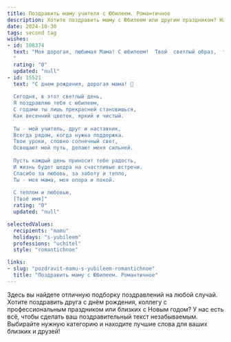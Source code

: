 ```yaml
---
title: Поздравить маму учителя с Юбилеем. Романтичное
description: Хотите поздравить маму с Юбилеем или другим праздником? Наш ИИ создаст незабываемое поздравление, а вы обязательно выделитесь среди других.  
date: 2024-10-30
tags: second tag
wishes:
- id: 108374
  text: "Моя дорогая, любимая Мама! С юбилеем!  Твой  светлый образ,  твоя  бесконечная  терпеливость  и  мудрость,  заложенные  в  сердца  стольких  твоих  учеников,  —  это  истинное  чудо.  Ты  —  не  просто  учитель,  ты  —  волшебница,  которая  пробуждает  в  душах  любовь  к  знаниям  и  к  жизни.  В  этот  праздничный  день  я  хочу  сказать  тебе  спасибо  за  твою  бесконечную  любовь,  за  твой  неповторимый  шарм и  за  то,  что  ты  есть.  Пусть  твои  дни  будут  наполнены  радостью,  а  сердце —  спокойствием  и  теплотой.  С  юбилеем,  моя  драгоценная!
  "
  rating: "0"
  updated: "null"
- id: 15521
  text: "С днем рождения, дорогая мама! 🌹
  
  Сегодня, в этот светлый день,
  Я поздравляю тебя с юбилеем,
  С годами ты лишь прекрасней становишься,
  Как весенний цветок, яркий и чистый.
  
  Ты - мой учитель, друг и наставник,
  Всегда рядом, когда нужна поддержка.
  Твои уроки, словно солнечный свет,
  Освещают мой путь, делают меня сильней.
  
  Пусть каждый день приносит тебе радость,
  И жизнь будет щедра на счастливые встречи.
  Спасибо за любовь, за заботу и тепло,
  Ты - моя мама, моя опора и покой.
  
  С теплом и любовью,
  [Твоё имя]"
  rating: "0"
  updated: "null"

selectedValues:
  recipients: "mamu"
  holidays: "s-yubileem"
  professions: "uchitel"
  style: "romantichnoe"

links:
- slug: "pozdravit-mamu-s-yubileem-romantichnoe"
  title: "Поздравить маму с Юбилеем. Романтичное"
---
```


Здесь вы найдете отличную подборку поздравлений на любой случай.
Хотите поздравить друга с днём рождения, коллегу с профессиональным праздником или близких с Новым годом? У нас есть всё, чтобы сделать ваш поздравительный текст незабываемым. Выбирайте нужную категорию и находите лучшие слова для ваших близких и друзей!

